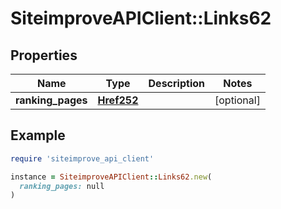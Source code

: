 # SiteimproveAPIClient::Links62

## Properties

| Name | Type | Description | Notes |
| ---- | ---- | ----------- | ----- |
| **ranking_pages** | [**Href252**](Href252.md) |  | [optional] |

## Example

```ruby
require 'siteimprove_api_client'

instance = SiteimproveAPIClient::Links62.new(
  ranking_pages: null
)
```

